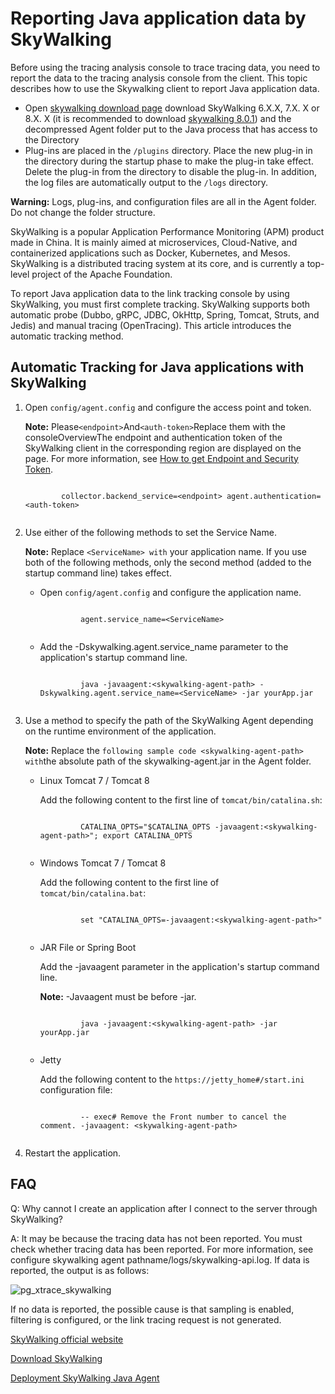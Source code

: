 # Reporting Java application data by SkyWalking

Before using the tracing analysis console to trace tracing data, you need to report the data to the tracing analysis console from the client. This topic describes how to use the Skywalking client to report Java application data.

-   Open [skywalking download page](http://skywalking.apache.org/downloads/) download SkyWalking 6.X.X, 7.X. X or 8.X. X \(it is recommended to download [skywalking 8.0.1](https://www.apache.org/dyn/closer.cgi/skywalking/8.0.1/apache-skywalking-apm-8.0.1.tar.gz)\) and the decompressed Agent folder put to the Java process that has access to the Directory
-   Plug-ins are placed in the `/plugins` directory. Place the new plug-in in the directory during the startup phase to make the plug-in take effect. Delete the plug-in from the directory to disable the plug-in. In addition, the log files are automatically output to the `/logs` directory.

**Warning:** Logs, plug-ins, and configuration files are all in the Agent folder. Do not change the folder structure.



SkyWalking is a popular Application Performance Monitoring \(APM\) product made in China. It is mainly aimed at microservices, Cloud-Native, and containerized applications such as Docker, Kubernetes, and Mesos. SkyWalking is a distributed tracing system at its core, and is currently a top-level project of the Apache Foundation.

To report Java application data to the link tracking console by using SkyWalking, you must first complete tracking. SkyWalking supports both automatic probe \(Dubbo, gRPC, JDBC, OkHttp, Spring, Tomcat, Struts, and Jedis\) and manual tracing \(OpenTracing\). This article introduces the automatic tracking method.

## Automatic Tracking for Java applications with SkyWalking

1.  Open `config/agent.config` and configure the access point and token.

    **Note:** Please`<endpoint>`And`<auth-token>`Replace them with the consoleOverviewThe endpoint and authentication token of the SkyWalking client in the corresponding region are displayed on the page. For more information, see [How to get Endpoint and Security Token](#tab3).

    ```
    
            collector.backend_service=<endpoint> agent.authentication=<auth-token> 
          
    ```

2.  Use either of the following methods to set the Service Name.

    **Note:** Replace `<ServiceName> with` your application name. If you use both of the following methods, only the second method \(added to the startup command line\) takes effect.

    -   Open `config/agent.config` and configure the application name.

        ```
        
                 agent.service_name=<ServiceName> 
               
        ```

    -   Add the -Dskywalking.agent.service\_name parameter to the application's startup command line.

        ```
        
                 java -javaagent:<skywalking-agent-path> -Dskywalking.agent.service_name=<ServiceName> -jar yourApp.jar 
               
        ```

3.  Use a method to specify the path of the SkyWalking Agent depending on the runtime environment of the application.

    **Note:** Replace the `following sample code <skywalking-agent-path> with`the absolute path of the skywalking-agent.jar in the Agent folder.

    -   Linux Tomcat 7 / Tomcat 8

        Add the following content to the first line of `tomcat/bin/catalina.sh`:

        ```
        
                 CATALINA_OPTS="$CATALINA_OPTS -javaagent:<skywalking-agent-path>"; export CATALINA_OPTS 
               
        ```

    -   Windows Tomcat 7 / Tomcat 8

        Add the following content to the first line of `tomcat/bin/catalina.bat`:

        ```
        
                 set "CATALINA_OPTS=-javaagent:<skywalking-agent-path>" 
               
        ```

    -   JAR File or Spring Boot

        Add the -javaagent parameter in the application's startup command line.

        **Note:** -Javaagent must be before -jar.

        ```
        
                 java -javaagent:<skywalking-agent-path> -jar yourApp.jar 
               
        ```

    -   Jetty

        Add the following content to the `https://jetty_home#/start.ini` configuration file:

        ```
        
                 -- exec# Remove the Front number to cancel the comment. -javaagent: <skywalking-agent-path> 
               
        ```

4.  Restart the application.


## FAQ

Q: Why cannot I create an application after I connect to the server through SkyWalking?

A: It may be because the tracing data has not been reported. You must check whether tracing data has been reported. For more information, see configure skywalking agent pathname/logs/skywalking-api.log. If data is reported, the output is as follows:

![pg_xtrace_skywalking](../images/p89094.png)

If no data is reported, the possible cause is that sampling is enabled, filtering is configured, or the link tracing request is not generated.

[SkyWalking official website](http://skywalking.apache.org/)

[Download SkyWalking](http://skywalking.apache.org/downloads/)

[Deployment SkyWalking Java Agent](https://github.com/apache/incubator-skywalking/blob/v5.0.0-GA/docs/cn/Deploy-skywalking-agent-CN.md)

